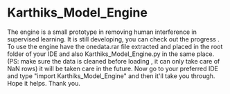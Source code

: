 # Karthiks_Model_Engine
The engine is a small prototype in removing human interference in supervised learning. It is still developing, you can check out the progress .
To use the engine have the onedata.rar file extracted and placed in the root folder of your IDE and also Karthiks_Model_Engine.py in the same place.(PS: make sure the data is cleaned before loading , it can only take care of NaN rows) it will be taken care in the future.
Now go to your preferred IDE and type "import Karthiks_Model_Engine"
and then it'll take you through. Hope it helps. Thank you.
